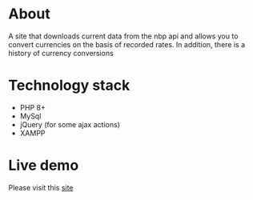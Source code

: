 # About
A site that downloads current data from the nbp api and allows you to convert currencies on the basis of recorded rates. In addition, there is a history of currency conversions

# Technology stack
- PHP 8+<br>
- MySql<br>
- jQuery (for some ajax actions)<br>
- XAMPP<br>

# Live demo
Please visit this <a href="https://dawid-api-site.000webhostapp.com/" target="_blank">site</a>
